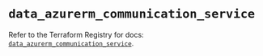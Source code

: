 # `data_azurerm_communication_service`

Refer to the Terraform Registry for docs: [`data_azurerm_communication_service`](https://registry.terraform.io/providers/hashicorp/azurerm/3.92.0/docs/data-sources/communication_service).
